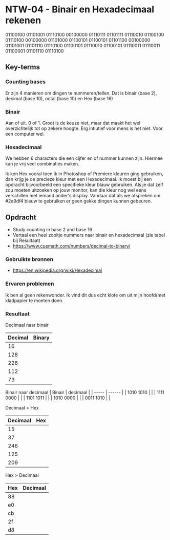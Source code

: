 # NTW-04 - Binair en Hexadecimaal rekenen
01100100 01101001 01110100 00100000 01110111 01101111 01110010 01100100 01110100 00100000 01101000 01100101 01100101 01101100 00100000 01101001 01101110 01110100 01100101 01110010 01100101 01110011 01110011 01100001 01101110 01110100

## Key-terms

### Counting bases 
Er zijn 4 manieren om dingen te nummeren/tellen. Dat is binair (base 2), decimal (base 10), octal (base 10) en Hex (base 16)

### Binair
Aan of uit. 0 of 1. Groot is de keuze niet, maar dat maakt het wel overzichtelijk tot op zekere hoogte. Erg intiutief voor mens is het niet. Voor een computer wel. 

### Hexadecimaal
We hebben 6 characters die een cijfer en of nummer kunnen zijn. Hiermee kan je vrij veel combinaties maken. 

Ik ken Hex vooral toen ik in Photoshop of Premiere kleuren ging gebruiken, dan krijg je de precieze kleur met een Hexadecimaal. Ik moest bij een opdracht bijvoorbeeld een specifieke kleur blauw gebruiken. Als je dat zelf zou moeten uitzoeken op jouw monitor, kan die kleur nog wel eens verschillen met iemand ander's display. Vandaar dat als we afspreken om #2a9df4 blauw te gebruiken er geen gekke dingen kunnen gebeuren. 

## Opdracht
- Study counting in base 2 and base 16
- Vertaal een heel zooitje nummers naar binair en hexadecimaal (zie tabel bij Resultaat)
- https://www.cuemath.com/numbers/decimal-to-binary/




### Gebruikte bronnen
- https://en.wikipedia.org/wiki/Hexadecimal


### Ervaren problemen
Ik ben al geen rekenwonder. Ik vind dit dus echt klote om uit mijn hoofd/met kladpapier te moeten doen. 

### Resultaat

Decimaal naar binair

| Decimal | Binary  |
| --------| ------------- |
| 16 | |
| 128 | |
| 228 | |
| 112 | 
| 73 | |

Binair naar decimaal
| Binair | decimaal | 
| ----- | ------ |
| 1010 1010 |     |
| 1111 0000 |     |
| 1101 1011 |     |
| 1010 0000 |     |
| 0011 1010 |     |

Decimaal > Hex 

| Decimaal | Hex |
| ----- | ------- |
| 15 | |
| 37 | | 
| 246 | |
| 125 | |
| 209 | 

Hex > Decimaal

| Hex | Decimaal |
| -----| ------ |
| 88 | |
| e0 | | 
| cb | |
| 2f | | 
| d8 | |